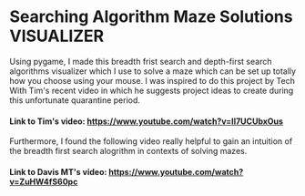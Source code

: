 # Searching Algorithm Maze Solutions VISUALIZER
Using pygame, I made this breadth frist search and depth-first search algorithms visualizer which I use to solve a maze which can be set up totally how you choose using your mouse. I was inspired to do this project by Tech With Tim's recent video in which he suggests project ideas to create during this unfortunate quarantine period. 
#### Link to Tim's video: https://www.youtube.com/watch?v=II7UCUbxOus
Furthermore, I found the following video really helpful to gain an intuition of the breadth first search alogrithm in contexts of solving mazes.
#### Link to Davis MT's video: https://www.youtube.com/watch?v=ZuHW4fS60pc

